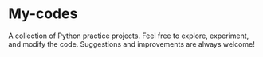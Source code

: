 # My-codes
A collection of Python practice projects. Feel free to explore, experiment, and modify the code. Suggestions and improvements are always welcome!
